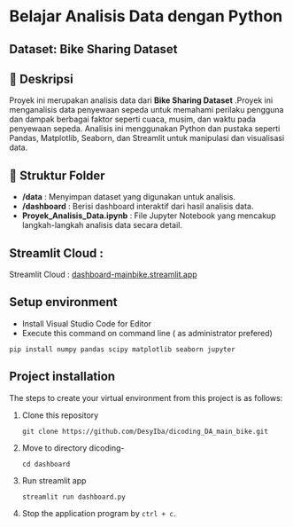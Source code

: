 # Belajar Analisis Data dengan Python

## Dataset: Bike Sharing Dataset


## 📜 Deskripsi
Proyek ini merupakan analisis data dari **Bike Sharing Dataset** .Proyek ini menganalisis data penyewaan sepeda untuk memahami perilaku pengguna dan dampak berbagai faktor seperti cuaca, musim, dan waktu pada penyewaan sepeda. Analisis ini menggunakan Python dan pustaka seperti Pandas, Matplotlib, Seaborn, dan Streamlit untuk manipulasi dan visualisasi data.

## 📁 Struktur Folder
- **/data** : Menyimpan dataset yang digunakan untuk analisis.
- **/dashboard** : Berisi dashboard interaktif dari hasil analisis data.
- **Proyek_Analisis_Data.ipynb** : File Jupyter Notebook yang mencakup langkah-langkah analisis data secara detail.

## Streamlit Cloud :

Streamlit Cloud : 
[dashboard-mainbike.streamlit.app](https://dashboard-mainbike.streamlit.app/)


## Setup environment

- Install Visual Studio Code for Editor
- Execute this command on command line ( as administrator prefered)

```
pip install numpy pandas scipy matplotlib seaborn jupyter
```

## Project installation

The steps to create your virtual environment from this project is as follows:

1. Clone this repository

   ```
   git clone https://github.com/DesyIba/dicoding_DA_main_bike.git
   ```

2. Move to directory dicoding-
   ```
   cd dashboard
   ```
3. Run streamlit app
   ```
   streamlit run dashboard.py
   ```
4. Stop the application program by `ctrl + c`.
